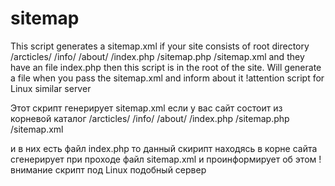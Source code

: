 # sitemap
This script generates a sitemap.xml
if your site consists of
root directory
/arcticles/
/info/
/about/
/index.php
/sitemap.php
/sitemap.xml
and they have an file index.php
then this script is in the root of the site. Will generate a file when you pass the sitemap.xml and inform about it
!attention script for Linux similar server

Этот скрипт генерирует sitemap.xml
если у вас сайт состоит из
корневой каталог
/arcticles/
/info/
/about/
/index.php
/sitemap.php
/sitemap.xml

и в них есть файл index.php
то данный скирипт находясь в корне сайта сгенерирует при проходе файл sitemap.xml и проинформирует об этом
!внимание скрипт под Linux подобный сервер
